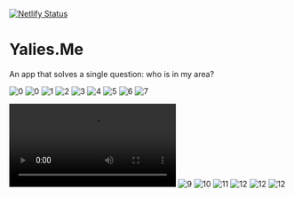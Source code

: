 [![Netlify Status](https://api.netlify.com/api/v1/badges/40a5db65-b0f8-4db1-b8ac-6f35454cd06c/deploy-status)](https://app.netlify.com/sites/yalies-me/deploys)

# Yalies.Me

An app that solves a single question: who is in my area?

![0](/static/photos/map%20with%20facebook/Facebook%20World.png)
![0](/static/photos/map%20with%20facebook/Facebook%20World%202.png)
![1](/static/photos/LocationsList.png)
![2](/static/photos/LocationsTable.png)
![3](/static/photos/Map.png)
![4](/static/photos/New%20Haven%20In.png)
![5](/static/photos/New%20Haven.png)
![6](/static/photos/Profile%20Other.png)
![7](/static/photos/Profile.png)

![8](/static/photos/mobile/Demo.MP4)
![9](/static/photos/mobile/Landing.PNG)
![10](/static/photos/mobile/Locations%202.PNG)
![11](/static/photos/mobile/Locations.PNG)
![12](/static/photos/mobile/Map.PNG)
![12](/static/photos/mobile/New%20Haven.PNG)
![12](/static/photos/mobile/New%20Haven%202.PNG)
